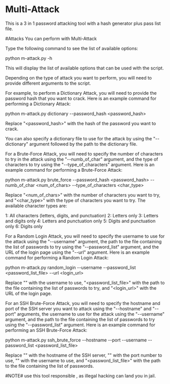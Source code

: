 # Multi-Attack
This is a 3 in 1 password attacking tool with a hash generator plus pass list file.

#Attacks You can perform with Multi-Attack

Type the following command to see the list of available options:

python m-attack.py -h

This will display the list of available options that can be used with the script.

Depending on the type of attack you want to perform, you will need to provide different arguments to the script.

For example, to perform a Dictionary Attack, you will need to provide the password hash that you want to crack. Here is an example command for performing a Dictionary Attack:

python m-attack.py dictionary --password_hash <password_hash>

Replace "<password_hash>" with the hash of the password you want to crack.

You can also specify a dictionary file to use for the attack by using the "--dictionary" argument followed by the path to the dictionary file.

For a Brute-Force Attack, you will need to specify the number of characters to try in the attack using the "--numb_of_char" argument, and the type of characters to try using the "--type_of_characters" argument. Here is an example command for performing a Brute-Force Attack:

python m-attack.py brute_force --password_hash <password_hash> --numb_of_char <num_of_chars> --type_of_characters <char_type>

Replace "<num_of_chars>" with the number of characters you want to try, and "<char_type>" with the type of characters you want to try. The available character types are:

1: All characters (letters, digits, and punctuation)
2: Letters only
3: Letters and digits only
4: Letters and punctuation only
5: Digits and punctuation only
6: Digits only

For a Random Login Attack, you will need to specify the username to use for the attack using the "--username" argument, the path to the file containing the list of passwords to try using the "--password_list" argument, and the URL of the login page using the "--url" argument. Here is an example command for performing a Random Login Attack:

python m-attack.py random_login --username <username> --password_list <password_list_file> --url <login_url>

Replace "<username>" with the username to use, "<password_list_file>" with the path to the file containing the list of passwords to try, and "<login_url>" with the URL of the login page.

For an SSH Brute-Force Attack, you will need to specify the hostname and port of the SSH server you want to attack using the "--hostname" and "--port" arguments, the username to use for the attack using the "--username" argument, and the path to the file containing the list of passwords to try using the "--password_list" argument. Here is an example command for performing an SSH Brute-Force Attack:

python m-attack.py ssh_brute_force --hostname <hostname> --port <port> --username <username> --password_list <password_list_file>

Replace "<hostname>" with the hostname of the SSH server, "<port>" with the port number to use, "<username>" with the username to use, and "<password_list_file>" with the path to the file containing the list of passwords.
 
 #NOTE# use this tool responsible , as illegal hacking can land you in jail.
 
